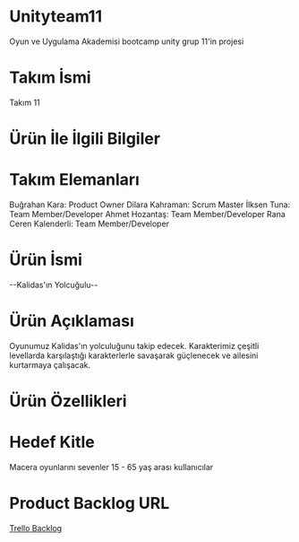 # Unityteam11
Oyun ve Uygulama Akademisi bootcamp unity grup 11'in projesi

# Takım İsmi
Takım 11

# Ürün İle İlgili Bilgiler

# Takım Elemanları
Buğrahan Kara: Product Owner
Dilara Kahraman: Scrum Master
İlksen Tuna: Team Member/Developer
Ahmet Hozantaş: Team Member/Developer
Rana Ceren Kalenderli: Team Member/Developer

# Ürün İsmi
--Kalidas'ın Yolcuğulu--

# Ürün Açıklaması
Oyunumuz Kalidas'ın yolculuğunu takip edecek. Karakterimiz çeşitli levellarda karşılaştığı karakterlerle savaşarak güçlenecek ve ailesini kurtarmaya çalışacak. 

# Ürün Özellikleri


# Hedef Kitle
Macera oyunlarını sevenler
15 - 65 yaş arası kullanıcılar

# Product Backlog URL
[Trello Backlog](https://trello.com/b/iENZEI9r/i%CC%87simsiz)
